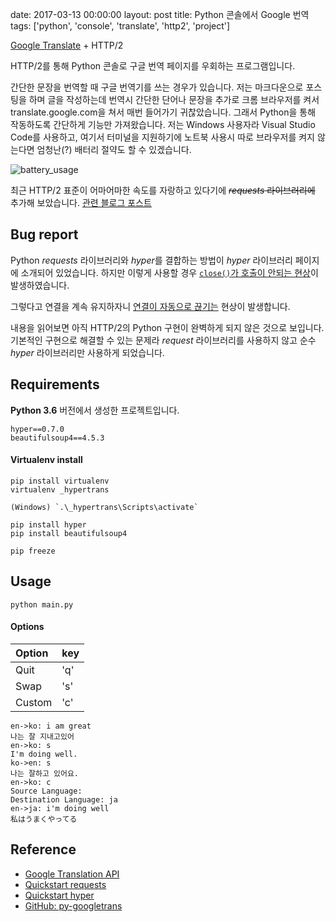 date: 2017-03-13 00:00:00
layout: post
title: Python 콘솔에서 Google 번역
tags: ['python', 'console', 'translate', 'http2', 'project']

<a class="gitribbon" href="//github.com/lastone9182/hypertrans"></a>

[Google Translate](//translate.google.com) + HTTP/2

HTTP/2를 통해 Python 콘솔로 구글 번역 페이지를 우회하는 프로그램입니다.

간단한 문장을 번역할 때 구글 번역기를 쓰는 경우가 있습니다.
저는 마크다운으로 포스팅을 하며 글을 작성하는데 번역시 간단한 단어나 문장을 추가로 크롬 브라우저를 켜서 translate.google.com을 쳐서 매번 들어가기 귀찮았습니다.
그래서 Python을 통해 작동하도록 간단하게 기능만 가져왔습니다. 저는 Windows 사용자라 Visual Studio Code를 사용하고, 여기서 터미널을 지원하기에 노트북 사용시 따로 브라우저를 켜지 않는다면 엄청난(?) 배터리 절약도 할 수 있겠습니다.

![battery_usage](/image/battery_usage.png)

최근 HTTP/2 표준이 어마어마한 속도를 자랑하고 있다기에 ~~*requests* 라이브러리에~~ 추가해 보았습니다. [관련 블로그 포스트](//www.popit.kr/%EB%82%98%EB%A7%8C-%EB%AA%A8%EB%A5%B4%EA%B3%A0-%EC%9E%88%EB%8D%98-http2/)

## Bug report

Python *requests* 라이브러리와 *hyper*를 결합하는 방법이 *hyper* 라이브러리 페이지에 소개되어 있었습니다.
하지만 이렇게 사용할 경우 [`close()`가 호출이 안되는 현상](//github.com/Lukasa/hyper/issues/306)이 발생하였습니다.

그렇다고 연결을 계속 유지하자니 [연결이 자동으로 끊기는](//github.com/Lukasa/hyper/issues/291) 현상이 발생합니다.

내용을 읽어보면 아직 HTTP/2의 Python 구현이 완벽하게 되지 않은 것으로 보입니다.
기본적인 구현으로 해결할 수 있는 문제라 *request* 라이브러리를 사용하지 않고 순수 *hyper* 라이브러리만 사용하게 되었습니다.

## Requirements

**Python 3.6** 버전에서 생성한 프로젝트입니다.

```
hyper==0.7.0
beautifulsoup4==4.5.3
```

#### Virtualenv install

```
pip install virtualenv
virtualenv _hypertrans

(Windows) `.\_hypertrans\Scripts\activate`

pip install hyper
pip install beautifulsoup4

pip freeze
```

## Usage

```
python main.py
```

#### Options

| Option | key |  
|:---|:---|  
| Quit | 'q' |  
| Swap | 's' |  
| Custom | 'c' |

```
en->ko: i am great
나는 잘 지내고있어
en->ko: s
I'm doing well.
ko->en: s
나는 잘하고 있어요.
en->ko: c
Source Language: 
Destination Language: ja
en->ja: i'm doing well
私はうまくやってる
```

## Reference

- [Google Translation API](//cloud.google.com/translate/docs/)  
- [Quickstart requests](//docs.python-requests.org/en/master/user/quickstart/)  
- [Quickstart hyper](//hyper.readthedocs.io/en/latest/quickstart.html)  
- [GitHub: py-googletrans](//github.com/ssut/py-googletrans)